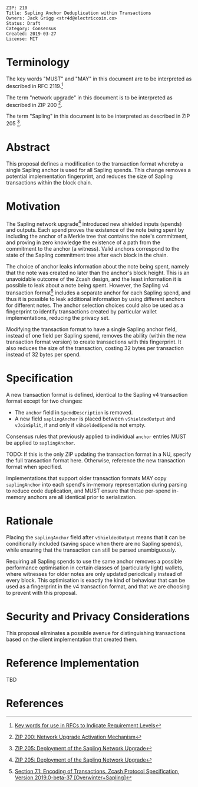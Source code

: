     ZIP: 210
    Title: Sapling Anchor Deduplication within Transactions
    Owners: Jack Grigg <str4d@electriccoin.co>
    Status: Draft
    Category: Consensus
    Created: 2019-03-27
    License: MIT

Terminology
===========

The key words \"MUST\" and \"MAY\" in this document are to be
interpreted as described in RFC 2119.[^1]

The term \"network upgrade\" in this document is to be interpreted as
described in ZIP 200 [^2].

The term \"Sapling\" in this document is to be interpreted as described
in ZIP 205 [^3].

Abstract
========

This proposal defines a modification to the transaction format whereby a
single Sapling anchor is used for all Sapling spends. This change
removes a potential implementation fingerprint, and reduces the size of
Sapling transactions within the block chain.

Motivation
==========

The Sapling network upgrade[^4] introduced new shielded inputs (spends)
and outputs. Each spend proves the existence of the note being spent by
including the anchor of a Merkle tree that contains the note\'s
commitment, and proving in zero knowledge the existence of a path from
the commitment to the anchor (a witness). Valid anchors correspond to
the state of the Sapling commitment tree after each block in the chain.

The choice of anchor leaks information about the note being spent,
namely that the note was created no later than the anchor\'s block
height. This is an unavoidable outcome of the Zcash design, and the
least information it is possible to leak about a note being spent.
However, the Sapling v4 transaction format[^5] includes a separate
anchor for each Sapling spend, and thus it is possible to leak
additional information by using different anchors for different notes.
The anchor selection choices could also be used as a fingerprint to
identify transactions created by particular wallet implementations,
reducing the privacy set.

Modifying the transaction format to have a single Sapling anchor field,
instead of one field per Sapling spend, removes the ability (within the
new transaction format version) to create transactions with this
fingerprint. It also reduces the size of the transaction, costing 32
bytes per transaction instead of 32 bytes per spend.

Specification
=============

A new transaction format is defined, identical to the Sapling v4
transaction format except for two changes:

-   The `anchor` field in `SpendDescription` is removed.
-   A new field `saplingAnchor` is placed between `vShieldedOutput` and
    `vJoinSplit`, if and only if `vShieldedSpend` is not empty.

Consensus rules that previously applied to individual `anchor` entries
MUST be applied to `saplingAnchor`.

TODO: If this is the only ZIP updating the transaction format in a NU,
specify the full transaction format here. Otherwise, reference the new
transaction format when specified.

Implementations that support older transaction formats MAY copy
`saplingAnchor` into each spend\'s in-memory representation during
parsing to reduce code duplication, and MUST ensure that these per-spend
in-memory anchors are all identical prior to serialization.

Rationale
=========

Placing the `saplingAnchor` field after `vShieldedOutput` means that it
can be conditionally included (saving space when there are no Sapling
spends), while ensuring that the transaction can still be parsed
unambiguously.

Requiring all Sapling spends to use the same anchor removes a possible
performance optimisation in certain classes of (particularly light)
wallets, where witnesses for older notes are only updated periodically
instead of every block. This optimisation is exactly the kind of
behaviour that can be used as a fingerprint in the v4 transaction
format, and that we are choosing to prevent with this proposal.

Security and Privacy Considerations
===================================

This proposal eliminates a possible avenue for distinguishing
transactions based on the client implementation that created them.

Reference Implementation
========================

TBD

References
==========

[^1]: [Key words for use in RFCs to Indicate Requirement
    Levels](https://tools.ietf.org/html/rfc2119)

[^2]: [ZIP 200: Network Upgrade Activation
    Mechanism](https://github.com/zcash/zips/blob/master/zip-0200.rst)

[^3]: [ZIP 205: Deployment of the Sapling Network
    Upgrade](https://github.com/zcash/zips/blob/master/zip-0205.rst)

[^4]: [ZIP 205: Deployment of the Sapling Network
    Upgrade](https://github.com/zcash/zips/blob/master/zip-0205.rst)

[^5]: [Section 7.1: Encoding of Transactions. Zcash Protocol
    Specification, Version 2019.0-beta-37
    \[Overwinter+Sapling\]](https://github.com/zcash/zips/blob/master/protocol/protocol.pdf)
